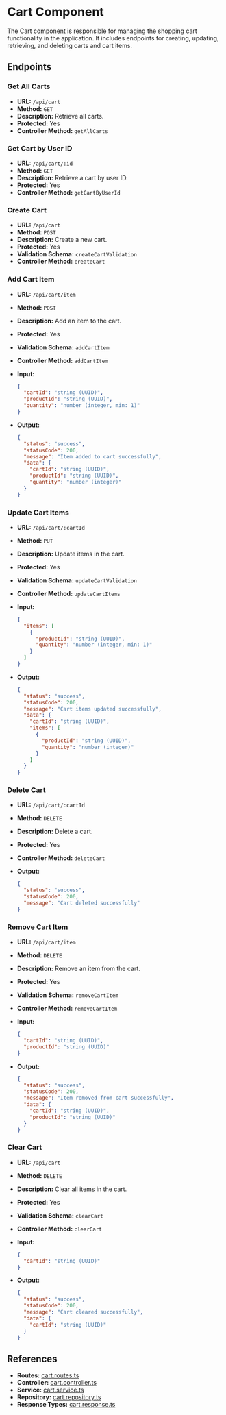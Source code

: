 # Cart Component

The Cart component is responsible for managing the shopping cart functionality in the application. It includes endpoints for creating, updating, retrieving, and deleting carts and cart items.

## Endpoints

### Get All Carts

- **URL:** `/api/cart`
- **Method:** `GET`
- **Description:** Retrieve all carts.
- **Protected:** Yes
- **Controller Method:** `getAllCarts`

### Get Cart by User ID

- **URL:** `/api/cart/:id`
- **Method:** `GET`
- **Description:** Retrieve a cart by user ID.
- **Protected:** Yes
- **Controller Method:** `getCartByUserId`

### Create Cart

- **URL:** `/api/cart`
- **Method:** `POST`
- **Description:** Create a new cart.
- **Protected:** Yes
- **Validation Schema:** `createCartValidation`
- **Controller Method:** `createCart`

### Add Cart Item

- **URL:** `/api/cart/item`
- **Method:** `POST`
- **Description:** Add an item to the cart.
- **Protected:** Yes
- **Validation Schema:** `addCartItem`
- **Controller Method:** `addCartItem`

- **Input:**

  ```json
  {
    "cartId": "string (UUID)",
    "productId": "string (UUID)",
    "quantity": "number (integer, min: 1)"
  }
  ```

- **Output:**
  ```json
  {
    "status": "success",
    "statusCode": 200,
    "message": "Item added to cart successfully",
    "data": {
      "cartId": "string (UUID)",
      "productId": "string (UUID)",
      "quantity": "number (integer)"
    }
  }
  ```

### Update Cart Items

- **URL:** `/api/cart/:cartId`
- **Method:** `PUT`
- **Description:** Update items in the cart.
- **Protected:** Yes
- **Validation Schema:** `updateCartValidation`
- **Controller Method:** `updateCartItems`

- **Input:**

  ```json
  {
    "items": [
      {
        "productId": "string (UUID)",
        "quantity": "number (integer, min: 1)"
      }
    ]
  }
  ```

- **Output:**
  ```json
  {
    "status": "success",
    "statusCode": 200,
    "message": "Cart items updated successfully",
    "data": {
      "cartId": "string (UUID)",
      "items": [
        {
          "productId": "string (UUID)",
          "quantity": "number (integer)"
        }
      ]
    }
  }
  ```

### Delete Cart

- **URL:** `/api/cart/:cartId`
- **Method:** `DELETE`
- **Description:** Delete a cart.
- **Protected:** Yes
- **Controller Method:** `deleteCart`

- **Output:**
  ```json
  {
    "status": "success",
    "statusCode": 200,
    "message": "Cart deleted successfully"
  }
  ```

### Remove Cart Item

- **URL:** `/api/cart/item`
- **Method:** `DELETE`
- **Description:** Remove an item from the cart.
- **Protected:** Yes
- **Validation Schema:** `removeCartItem`
- **Controller Method:** `removeCartItem`

- **Input:**

  ```json
  {
    "cartId": "string (UUID)",
    "productId": "string (UUID)"
  }
  ```

- **Output:**
  ```json
  {
    "status": "success",
    "statusCode": 200,
    "message": "Item removed from cart successfully",
    "data": {
      "cartId": "string (UUID)",
      "productId": "string (UUID)"
    }
  }
  ```

### Clear Cart

- **URL:** `/api/cart`
- **Method:** `DELETE`
- **Description:** Clear all items in the cart.
- **Protected:** Yes
- **Validation Schema:** `clearCart`
- **Controller Method:** `clearCart`

- **Input:**

  ```json
  {
    "cartId": "string (UUID)"
  }
  ```

- **Output:**
  ```json
  {
    "status": "success",
    "statusCode": 200,
    "message": "Cart cleared successfully",
    "data": {
      "cartId": "string (UUID)"
    }
  }
  ```

## References

- **Routes:** [cart.routes.ts](./cart.routes.ts)
- **Controller:** [cart.controller.ts](./cart.controller.ts)
- **Service:** [cart.service.ts](./cart.service.ts)
- **Repository:** [cart.repository.ts](./cart.repository.ts)
- **Response Types:** [cart.response.ts](./cart.response.ts)
